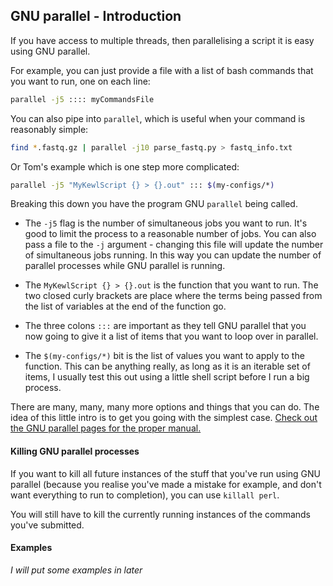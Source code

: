 ## GNU parallel - Introduction

If you have access to multiple threads, then parallelising a script it is easy using GNU parallel.

For example, you can just provide a file with a list of bash commands that you want to run, one on each line:

```sh
parallel -j5 :::: myCommandsFile
```

You can also pipe into `parallel`, which is useful when your command is reasonably simple:

```sh
find *.fastq.gz | parallel -j10 parse_fastq.py > fastq_info.txt
```

Or Tom's example which is one step more complicated: 

```sh
parallel -j5 "MyKewlScript {} > {}.out" ::: $(my-configs/*)
```

Breaking this down you have the program GNU `parallel` being called.

 * The `-j5` flag is the number of simultaneous jobs you want to run. It's good to limit the process to a reasonable number of jobs. You can also pass a file to the `-j` argument - changing this file will update the number of simultaneous jobs running. In this way you can update the number of parallel processes while GNU parallel is running.

 * The `MyKewlScript {} > {}.out` is the function that you want to run. The two closed curly brackets are place where the terms being passed from the list of variables at the end of the function go.

 * The three colons `:::` are important as they tell GNU parallel that you now going to give it a list of items that you want to loop over in parallel.

 * The `$(my-configs/*)` bit is the list of values you want to apply to the function. This can be anything really, as long as it is an iterable set of items, I usually test this out using a little shell script before I run a big process.
 

There are many, many, many more options and things that you can do. The idea of this little intro is to get you going with the simplest case. [Check out the GNU parallel pages for the proper manual.](https://www.gnu.org/doc/doc.html) 
 
#### Killing GNU parallel processes
If you want to kill all future instances of the stuff that you've run using GNU parallel (because you realise you've made a mistake for example, and don't want everything to run to completion), you can use `killall perl`.

You will still have to kill the currently running instances of the commands you've submitted.
 
 #### Examples
 
 *I will put some examples in later*
